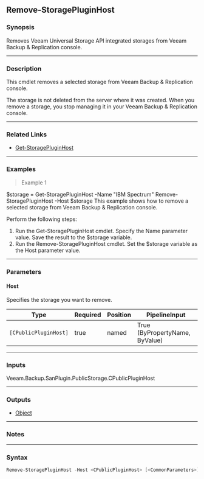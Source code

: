 Remove-StoragePluginHost
------------------------

### Synopsis
Removes Veeam Universal Storage API integrated storages from Veeam Backup & Replication console.

---

### Description

This cmdlet removes a selected storage from Veeam Backup & Replication console.

The storage is not deleted from the server where it was created.
When you remove a storage, you stop managing it in your Veeam Backup & Replication console.

---

### Related Links
* [Get-StoragePluginHost](Get-StoragePluginHost)

---

### Examples
> Example 1

$storage = Get-StoragePluginHost -Name "IBM Spectrum"
Remove-StoragePluginHost -Host $storage
This example shows how to remove a selected storage from Veeam Backup & Replication console.

Perform the following steps:
1. Run the Get-StoragePluginHost cmdlet. Specify the Name parameter value. Save the result to the $storage variable.
2. Run the Remove-StoragePluginHost cmdlet. Set the $storage variable as the Host parameter value.

---

### Parameters
#### **Host**
Specifies the storage you want to remove.

|Type                 |Required|Position|PipelineInput                 |
|---------------------|--------|--------|------------------------------|
|`[CPublicPluginHost]`|true    |named   |True (ByPropertyName, ByValue)|

---

### Inputs
Veeam.Backup.SanPlugin.PublicStorage.CPublicPluginHost

---

### Outputs
* [Object](https://learn.microsoft.com/en-us/dotnet/api/System.Object)

---

### Notes

---

### Syntax
```PowerShell
Remove-StoragePluginHost -Host <CPublicPluginHost> [<CommonParameters>]
```
